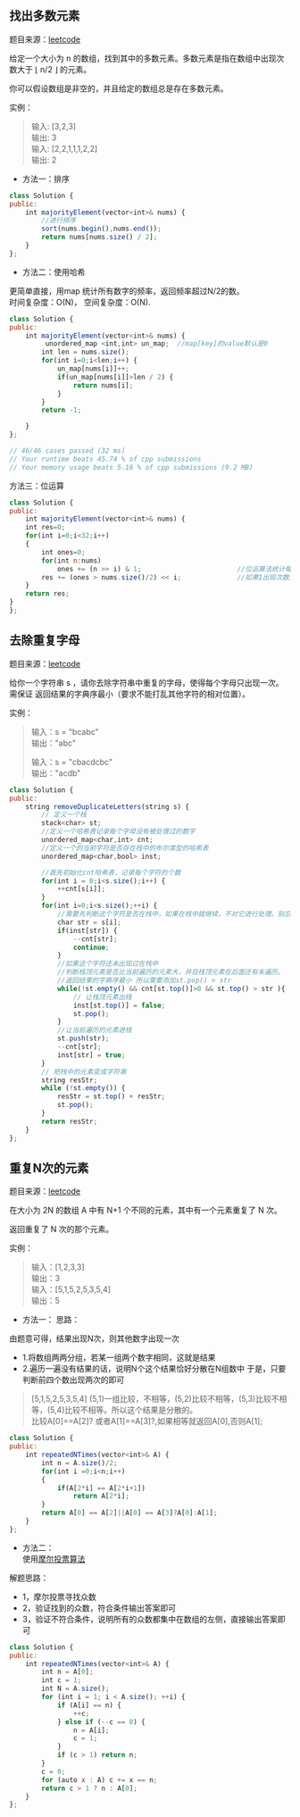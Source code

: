 ## 找出多数元素

题目来源：[leetcode](https://leetcode-cn.com/problems/majority-element/)

给定一个大小为 n 的数组，找到其中的多数元素。多数元素是指在数组中出现次数大于 ⌊ n/2 ⌋ 的元素。

你可以假设数组是非空的，并且给定的数组总是存在多数元素。

实例：
> 输入: [3,2,3]   
> 输出: 3     
> 输入: [2,2,1,1,1,2,2]     
> 输出: 2

- 方法一：排序

```js
class Solution {
public:
    int majorityElement(vector<int>& nums) {
        //进行排序
        sort(nums.begin(),nums.end());
        return nums[nums.size() / 2];
    } 
};
```

- 方法二：使用哈希

更简单直接，用map 统计所有数字的频率，返回频率超过N/2的数。         
时间复杂度：O(N)， 空间复杂度：O(N).

```js
class Solution {
public:
    int majorityElement(vector<int>& nums) {
         unordered_map <int,int> un_map;  //map[key]的value默认是0
        int len = nums.size();
        for(int i=0;i<len;i++) {
            un_map[nums[i]]++;
            if(un_map[nums[i]]>len / 2) {
                return nums[i];
            }
        }
        return -1;

    } 
};

// 46/46 cases passed (32 ms)
// Your runtime beats 45.74 % of cpp submissions
// Your memory usage beats 5.16 % of cpp submissions (9.2 MB)
```

方法三：位运算
```js
class Solution {
public:
    int majorityElement(vector<int>& nums) {
    int res=0;
    for(int i=0;i<32;i++)
    {
        int ones=0;
        for(int n:nums)
            ones += (n >> i) & 1;                        //位运算法统计每个位置上1出现的次数，每次出现则ones+1
        res += (ones > nums.size()/2) << i;              //如果1出现次数大于2分之1数组的长度，1即为这个位置的目标数字
    }
    return res;
}
};
```

## 去除重复字母

题目来源：[leetcode](https://leetcode-cn.com/problems/remove-duplicate-letters)

给你一个字符串 s ，请你去除字符串中重复的字母，使得每个字母只出现一次。需保证 返回结果的字典序最小（要求不能打乱其他字符的相对位置）。

实例：
> 输入：s = "bcabc"         
> 输出："abc"           
>       
> 输入：s = "cbacdcbc"          
> 输出："acdb"

```js
class Solution {
public:
    string removeDuplicateLetters(string s) {
        // 定义一个栈
        stack<char> st;
        //定义一个哈希表记录每个字母没有被处理过的数字
        unordered_map<char,int> cnt;
        //定义一个的当前字符是否存在栈中的布尔类型的哈希表
        unordered_map<char,bool> inst;

        //首先初始化cnt哈希表，记录每个字符的个数
        for(int i = 0;i<s.size();i++) {
            ++cnt[s[i]];
        }
        for(int i=0;i<s.size();++i) {
            //需要先判断这个字符是否在栈中，如果在栈中就继续，不对它进行处理。别忘了cnt的次数减一
            char str = s[i];
            if(inst[str]) {
                --cnt[str];
                continue;
            }
            //如果这个字符还未出现过在栈中
            //判断栈顶元素是否比当前遍历的元素大，并且栈顶元素在后面还有未遍历。
            //返回结果的字典序最小 所以需要添加st.pop() > str
            while(!st.empty() && cnt[st.top()]>0 && st.top() > str ){
                // 让栈顶元素出栈
                inst[st.top()] = false;
                st.pop();
            }
            //让当前遍历的元素进栈
            st.push(str);
            --cnt[str];
            inst[str] = true;
        }
        // 把栈中的元素变成字符串
        string resStr;
        while (!st.empty()) {
            resStr = st.top() + resStr;
            st.pop();
        }
        return resStr;
    }
};
```

## 重复N次的元素

题目来源：[leetcode](https://leetcode-cn.com/problems/n-repeated-element-in-size-2n-array/)


在大小为 2N 的数组 A 中有 N+1 个不同的元素，其中有一个元素重复了 N 次。

返回重复了 N 次的那个元素。

实例：
>输入：[1,2,3,3]            
> 输出：3           
> 输入：[5,1,5,2,5,3,5,4]           
> 输出：5

- 方法一：
思路：

由题意可得，结果出现N次，则其他数字出现一次     
- 1.将数组两两分组，若某一组两个数字相同，这就是结果
- 2.遍历一遍没有结果的话，说明N个这个结果恰好分散在N组数中
于是，只要判断前四个数出现两次的即可
> [5,1,5,2,5,3,5,4] (5,1)一组比较，不相等，(5,2)比较不相等，(5,3)比较不相等，(5,4)比较不相等。所以这个结果是分散的。        
> 比较A[0]==A[2]? 或者A[1]==A[3]?,如果相等就返回A[0],否则A[1];

```js
class Solution {
public:
    int repeatedNTimes(vector<int>& A) {
        int n = A.size()/2;
        for(int i =0;i<n;i++)
        {
            if(A[2*i] == A[2*i+1])
                return A[2*i];
        }
        return A[0] == A[2]||A[0] == A[3]?A[0]:A[1];
    }
};
```
- 方法二：        
使用[摩尔投票算法](https://www.zhihu.com/question/49973163)

解题思路：      
- 1，摩尔投票寻找众数
- 2，验证找到的众数，符合条件输出答案即可
- 3，验证不符合条件，说明所有的众数都集中在数组的左侧，直接输出答案即可

```js
class Solution {
public:
    int repeatedNTimes(vector<int>& A) {
        int n = A[0];
        int c = 1;
        int N = A.size();
        for (int i = 1; i < A.size(); ++i) {
            if (A[i] == n) {
                ++c;
            } else if (--c == 0) {
                n = A[i];
                c = 1;
            }
            if (c > 1) return n;
        }
        c = 0;
        for (auto x : A) c += x == n;
        return c > 1 ? n : A[0];
    }
};
```



